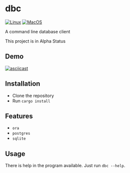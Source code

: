 # dbc

[![Linux](https://github.com/tmuerell/dbc/actions/workflows/build-linux.yml/badge.svg)](https://github.com/tmuerell/dbc/actions/workflows/build-linux.yml)
[![MacOS](https://github.com/tmuerell/dbc/actions/workflows/build-macos.yml/badge.svg)](https://github.com/tmuerell/dbc/actions/workflows/build-macos.yml)


A command line database client

This project is in Alpha Status

## Demo

[![asciicast](https://asciinema.org/a/HdyAGv32aLRa7Sk2OPlAgctra.svg)](https://asciinema.org/a/HdyAGv32aLRa7Sk2OPlAgctra)

## Installation

* Clone the repository
* Run `cargo install`

## Features

* `ora`
* `postgres`
* `sqlite`

## Usage

There is help in the program available. Just run `dbc --help`.
